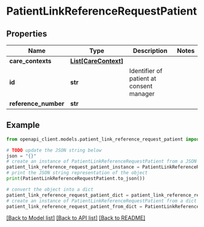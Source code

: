 # PatientLinkReferenceRequestPatient


## Properties

Name | Type | Description | Notes
------------ | ------------- | ------------- | -------------
**care_contexts** | [**List[CareContext]**](CareContext.md) |  | 
**id** | **str** | Identifier of patient at consent manager | 
**reference_number** | **str** |  | 

## Example

```python
from openapi_client.models.patient_link_reference_request_patient import PatientLinkReferenceRequestPatient

# TODO update the JSON string below
json = "{}"
# create an instance of PatientLinkReferenceRequestPatient from a JSON string
patient_link_reference_request_patient_instance = PatientLinkReferenceRequestPatient.from_json(json)
# print the JSON string representation of the object
print(PatientLinkReferenceRequestPatient.to_json())

# convert the object into a dict
patient_link_reference_request_patient_dict = patient_link_reference_request_patient_instance.to_dict()
# create an instance of PatientLinkReferenceRequestPatient from a dict
patient_link_reference_request_patient_from_dict = PatientLinkReferenceRequestPatient.from_dict(patient_link_reference_request_patient_dict)
```
[[Back to Model list]](../README.md#documentation-for-models) [[Back to API list]](../README.md#documentation-for-api-endpoints) [[Back to README]](../README.md)


